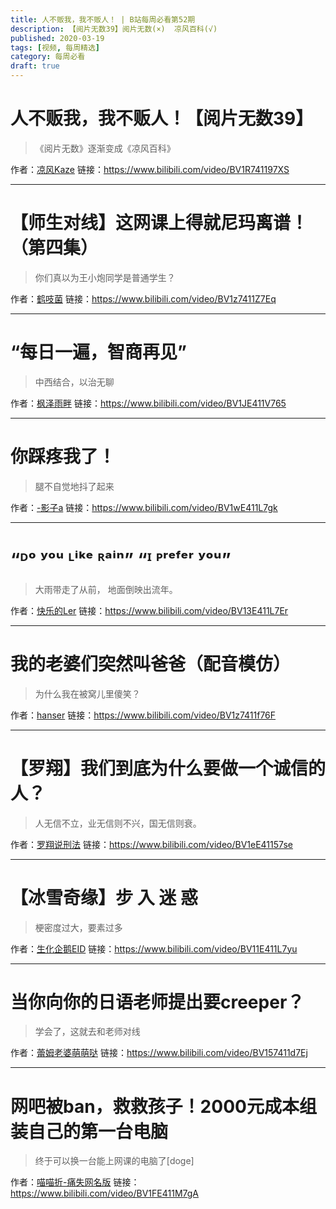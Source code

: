 ```yaml
---
title: 人不贩我，我不贩人！ | B站每周必看第52期
description: 【阅片无数39】阅片无数(×)  凉风百科(√)
published: 2020-03-19
tags: [视频, 每周精选]
category: 每周必看
draft: true
---
```


# 人不贩我，我不贩人！【阅片无数39】
> 《阅片无数》逐渐变成《凉风百科》

作者：[凉风Kaze](https://space.bilibili.com/14110780)
链接：https://www.bilibili.com/video/BV1R741197XS

---

# 【师生对线】这网课上得就尼玛离谱！（第四集）
> 你们真以为王小炮同学是普通学生？

作者：[鹤吱菌](https://space.bilibili.com/3353026)
链接：https://www.bilibili.com/video/BV1z7411Z7Eq

---

# “每日一遍，智商再见”
> 中西结合，以治无聊

作者：[枫泽雨畔](https://space.bilibili.com/130130236)
链接：https://www.bilibili.com/video/BV1JE411V765

---

# 你踩疼我了！
> 腿不自觉地抖了起来

作者：[-影子a](https://space.bilibili.com/105902820)
链接：https://www.bilibili.com/video/BV1wE411L7gk

---

# “ᴰᵒ ʸᵒᵘ ᴸⁱᵏᵉ ᴿᵃⁱⁿ”  “ᴵ ᴾʳᵉᶠᵉʳ ʸᵒᵘ”
> 大雨带走了从前， 地面倒映出流年。

作者：[快乐的Ler](https://space.bilibili.com/33471470)
链接：https://www.bilibili.com/video/BV13E411L7Er

---

# 我的老婆们突然叫爸爸（配音模仿）
> 为什么我在被窝儿里傻笑？

作者：[hanser](https://space.bilibili.com/11073)
链接：https://www.bilibili.com/video/BV1z7411f76F

---

# 【罗翔】我们到底为什么要做一个诚信的人？
> 人无信不立，业无信则不兴，国无信则衰。

作者：[罗翔说刑法](https://space.bilibili.com/517327498)
链接：https://www.bilibili.com/video/BV1eE41157se

---

# 【冰雪奇缘】步 入 迷 惑
> 梗密度过大，要素过多

作者：[生化企鹅EID](https://space.bilibili.com/39696457)
链接：https://www.bilibili.com/video/BV11E411L7yu

---

# 当你向你的日语老师提出要creeper？
> 学会了，这就去和老师对线

作者：[蕾姆老婆萌萌哒](https://space.bilibili.com/18811008)
链接：https://www.bilibili.com/video/BV157411d7Ej

---

# 网吧被ban，救救孩子！2000元成本组装自己的第一台电脑
> 终于可以换一台能上网课的电脑了[doge]

作者：[喵喵折-痛失网名版](https://space.bilibili.com/338748561)
链接：https://www.bilibili.com/video/BV1FE411M7gA

